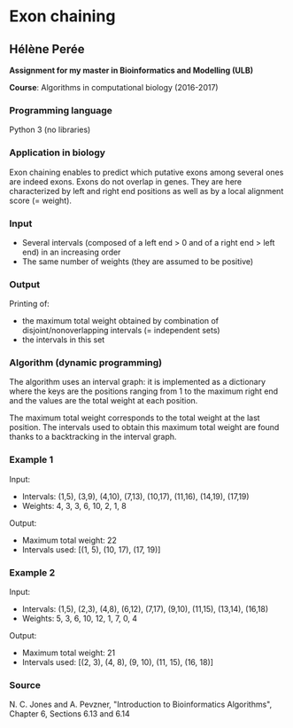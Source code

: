 # Exon chaining
## Hélène Perée

**Assignment for my master in Bioinformatics and Modelling (ULB)**

**Course**: Algorithms in computational biology (2016-2017)

### Programming language
Python 3 (no libraries)

### Application in biology
Exon chaining enables to predict which putative exons among several ones are indeed exons. Exons do not overlap in genes. They are here characterized by left and right end positions as well as by a local alignment score (= weight).

### Input
- Several intervals (composed of a left end > 0 and of a right end > left end) in an increasing order
- The same number of weights (they are assumed to be positive)

### Output
Printing of:
- the maximum total weight obtained by combination of disjoint/nonoverlapping intervals (= independent sets)
- the intervals in this set

### Algorithm (dynamic programming)
The algorithm uses an interval graph: it is implemented as a dictionary where the keys are the positions ranging from 1 to the maximum right end and the values are the total weight at each position.

The maximum total weight corresponds to the total weight at the last position. The intervals used to obtain this maximum total weight are found thanks to a backtracking in the interval graph.

### Example 1
Input:
- Intervals: (1,5), (3,9), (4,10), (7,13), (10,17), (11,16), (14,19), (17,19)
- Weights: 4, 3, 3, 6, 10, 2, 1, 8

Output:
- Maximum total weight: 22
- Intervals used: [(1, 5), (10, 17), (17, 19)]

### Example 2
Input:
- Intervals: (1,5), (2,3), (4,8), (6,12), (7,17), (9,10), (11,15), (13,14), (16,18)
- Weights: 5, 3, 6, 10, 12, 1, 7, 0, 4

Output:
- Maximum total weight: 21
- Intervals used: [(2, 3), (4, 8), (9, 10), (11, 15), (16, 18)]


### Source
N. C. Jones and A. Pevzner, "Introduction to Bioinformatics Algorithms", Chapter 6, Sections 6.13 and 6.14
